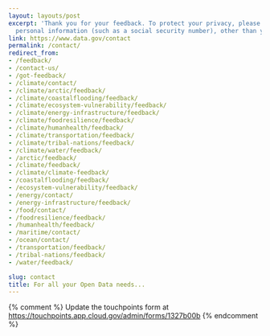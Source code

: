```yaml
---
layout: layouts/post
excerpt: 'Thank you for your feedback. To protect your privacy, please do not include
  personal information (such as a social security number), other than your email address.'
link: https://www.data.gov/contact
permalink: /contact/
redirect_from: 
- /feedback/
- /contact-us/
- /got-feedback/
- /climate/contact/
- /climate/arctic/feedback/
- /climate/coastalflooding/feedback/
- /climate/ecosystem-vulnerability/feedback/
- /climate/energy-infrastructure/feedback/
- /climate/foodresilience/feedback/
- /climate/humanhealth/feedback/
- /climate/transportation/feedback/
- /climate/tribal-nations/feedback/
- /climate/water/feedback/
- /arctic/feedback/
- /climate/feedback/
- /climate/climate-feedback/
- /coastalflooding/feedback/
- /ecosystem-vulnerability/feedback/
- /energy/contact/
- /energy-infrastructure/feedback/
- /food/contact/
- /foodresilience/feedback/
- /humanhealth/feedback/
- /maritime/contact/
- /ocean/contact/
- /transportation/feedback/
- /tribal-nations/feedback/
- /water/feedback/

slug: contact
title: For all your Open Data needs...
---
```


{% comment %}
Update the touchpoints form at https://touchpoints.app.cloud.gov/admin/forms/1327b00b
{% endcomment %}
<div id="touchpoint-form"></div>
<script type="text/javascript" src="https://touchpoints.app.cloud.gov/touchpoints/1327b00b.js"></script>
